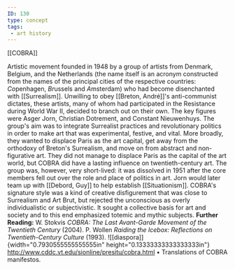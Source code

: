 ```yaml
---
ID: 130
type: concept
tags: 
 - art history
---
```


[[COBRA]]

 Artistic movement
founded in 1948 by a group of artists from Denmark, Belgium, and the
Netherlands (the name itself is an acronym constructed from the names of
the principal cities of the respective countries: *Co*penhagen,
*Br*ussels and *A*msterdam) who had become disenchanted with
[[Surrealism]]. Unwilling to
obey [[Breton, André]]'s
anti-communist dictates, these artists, many of whom had participated in
the Resistance during World War II, decided to branch out on their own.
The key figures were Asger Jorn, Christian Dotrement, and Constant
Nieuwenhuys. The group's aim was to integrate Surrealist practices and
revolutionary politics in order to make art that was experimental,
festive, and vital. More broadly, they wanted to displace Paris as the
art capital, get away from the orthodoxy of Breton's Surrealism, and
move on from abstract and non-figurative art. They did not manage to
displace Paris as the capital of the art world, but COBRA did have a
lasting influence on twentieth-century art. The group was, however, very
short-lived: it was dissolved in 1951 after the core members fell out
over the role and place of politics in art. Jorn would later team up
with [[Debord, Guy]] to help
establish [[Situationism]].
COBRA's signature style was a kind of creative disfigurement that was
close to Surrealism and Art Brut, but rejected the unconscious as overly
individualistic or subjectivistic. It sought a collective basis for art
and society and to this end emphasized totemic and mythic subjects.
**Further Reading:** W. Stokvis *COBRA: The Last Avant-Garde Movement of
the Twentieth Century* (2004).
P. Wollen *Raiding the Icebox: Reflections on Twentieth-Century Culture*
(1993).
![[diaspora]]{width="0.7930555555555555in"
height="0.13333333333333333in"}
<http://www.cddc.vt.edu/sionline/presitu/cobra.html>
• Translations of COBRA manifestos.
